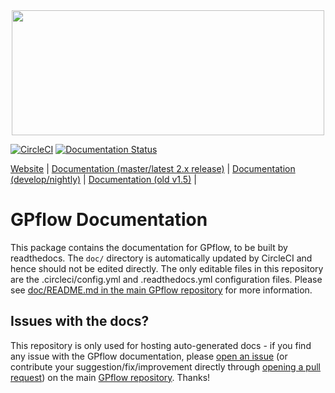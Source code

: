<div style="text-align:center">
<img width="500" height="200" src="./doc/source/_static/gpflow_logo.svg">
</div>

[![CircleCI](https://circleci.com/gh/GPflow/docs/tree/master.svg?style=svg)](https://circleci.com/gh/GPflow/docs/tree/master.svg?style=svg)
[![Documentation Status](https://readthedocs.org/projects/gpflow/badge/?version=master)](http://gpflow.readthedocs.io/en/master/?badge=master)

[Website](https://gpflow.org) |
[Documentation (master/latest 2.x release)](https://gpflow.readthedocs.io/en/master/) |
[Documentation (develop/nightly)](https://gpflow.readthedocs.io/en/develop/) |
[Documentation (old v1.5)](https://gpflow.readthedocs.io/en/v1.5.1-docs/) |

# GPflow Documentation

This package contains the documentation for GPflow, to be built by readthedocs.
The `doc/` directory is automatically updated by CircleCI and hence should not be edited directly.
The only editable files in this repository are the .circleci/config.yml and .readthedocs.yml configuration files.
Please see [doc/README.md in the main GPflow repository](https://github.com/GPflow/GPflow/blob/develop/doc/README.md) for more information.

## Issues with the docs?

This repository is only used for hosting auto-generated docs - if you find any issue with the GPflow documentation, please [open an issue](https://github.com/GPflow/GPflow/issues/new?template=doc-issue.md) (or contribute your suggestion/fix/improvement directly through [opening a pull request](https://github.com/GPflow/GPflow/compare)) on the main [GPflow repository](https://github.com/GPflow/GPflow/). Thanks!
